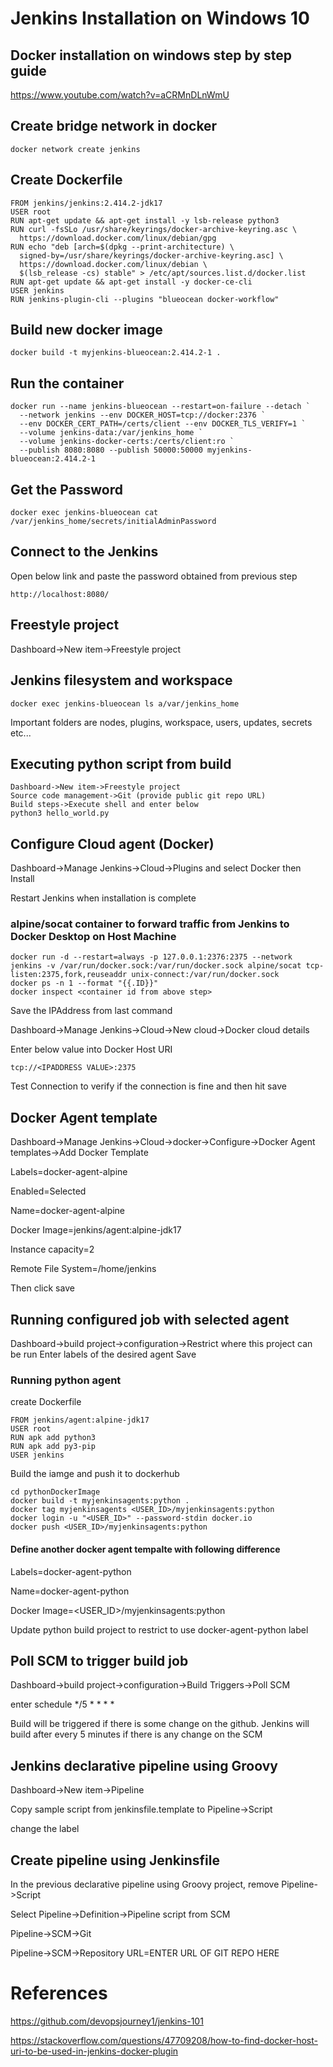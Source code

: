 # Jenkins Installation on Windows 10

## Docker installation on windows step by step guide
https://www.youtube.com/watch?v=aCRMnDLnWmU

## Create bridge network in docker
```
docker network create jenkins
```
## Create Dockerfile

```
FROM jenkins/jenkins:2.414.2-jdk17
USER root
RUN apt-get update && apt-get install -y lsb-release python3
RUN curl -fsSLo /usr/share/keyrings/docker-archive-keyring.asc \
  https://download.docker.com/linux/debian/gpg
RUN echo "deb [arch=$(dpkg --print-architecture) \
  signed-by=/usr/share/keyrings/docker-archive-keyring.asc] \
  https://download.docker.com/linux/debian \
  $(lsb_release -cs) stable" > /etc/apt/sources.list.d/docker.list
RUN apt-get update && apt-get install -y docker-ce-cli
USER jenkins
RUN jenkins-plugin-cli --plugins "blueocean docker-workflow"
```

## Build new docker image

```
docker build -t myjenkins-blueocean:2.414.2-1 .
```

## Run the container

```
docker run --name jenkins-blueocean --restart=on-failure --detach `
  --network jenkins --env DOCKER_HOST=tcp://docker:2376 `
  --env DOCKER_CERT_PATH=/certs/client --env DOCKER_TLS_VERIFY=1 `
  --volume jenkins-data:/var/jenkins_home `
  --volume jenkins-docker-certs:/certs/client:ro `
  --publish 8080:8080 --publish 50000:50000 myjenkins-blueocean:2.414.2-1
```

## Get the Password
```
docker exec jenkins-blueocean cat /var/jenkins_home/secrets/initialAdminPassword
```

## Connect to the Jenkins
Open below link and paste the password obtained from previous step
```
http://localhost:8080/
```

## Freestyle project

Dashboard->New item->Freestyle project

## Jenkins filesystem and workspace

```
docker exec jenkins-blueocean ls a/var/jenkins_home
```
Important folders are nodes, plugins, workspace, users, updates, secrets etc...

## Executing python script from build
```
Dashboard->New item->Freestyle project
Source code management->Git (provide public git repo URL)
Build steps->Execute shell and enter below
python3 hello_world.py
```

## Configure Cloud agent (Docker)

Dashboard->Manage Jenkins->Cloud->Plugins and select Docker then Install

Restart Jenkins when installation is complete

### alpine/socat container to forward traffic from Jenkins to Docker Desktop on Host Machine

```
docker run -d --restart=always -p 127.0.0.1:2376:2375 --network jenkins -v /var/run/docker.sock:/var/run/docker.sock alpine/socat tcp-listen:2375,fork,reuseaddr unix-connect:/var/run/docker.sock
docker ps -n 1 --format "{{.ID}}"
docker inspect <container id from above step> 
```

Save the IPAddress from last command

Dashboard->Manage Jenkins->Cloud->New cloud->Docker cloud details

Enter below value into Docker Host URI
```
tcp://<IPADDRESS VALUE>:2375
```
Test Connection to verify if the connection is fine and then hit save

## Docker Agent template

Dashboard->Manage Jenkins->Cloud->docker->Configure->Docker Agent templates->Add Docker Template

Labels=docker-agent-alpine

Enabled=Selected

Name=docker-agent-alpine

Docker Image=jenkins/agent:alpine-jdk17

Instance capacity=2

Remote File System=/home/jenkins

Then click save

## Running configured job with selected agent
Dashboard->build project->configuration->Restrict where this project can be run
Enter labels of the desired agent
Save

### Running python agent

create Dockerfile
```
FROM jenkins/agent:alpine-jdk17
USER root
RUN apk add python3
RUN apk add py3-pip
USER jenkins
```

Build the iamge and push it to dockerhub
```
cd pythonDockerImage
docker build -t myjenkinsagents:python .
docker tag myjenkinsagents <USER_ID>/myjenkinsagents:python
docker login -u "<USER_ID>" --password-stdin docker.io
docker push <USER_ID>/myjenkinsagents:python
```

#### Define another docker agent tempalte with following difference
Labels=docker-agent-python

Name=docker-agent-python

Docker Image=<USER_ID>/myjenkinsagents:python

Update python build project to restrict to use docker-agent-python label

## Poll SCM to trigger build job
Dashboard->build project->configuration->Build Triggers->Poll SCM

enter schedule */5 * * * *

Build will be triggered if there is some change on the github. Jenkins will build after every 5 minutes if there is any change on the SCM

## Jenkins declarative pipeline using Groovy
Dashboard->New item->Pipeline

Copy sample script from jenkinsfile.template to Pipeline->Script

change the label

## Create pipeline using Jenkinsfile
In the previous declarative pipeline using Groovy project, remove Pipeline->Script

Select Pipeline->Definition->Pipeline script from SCM

Pipeline->SCM->Git

Pipeline->SCM->Repository URL=ENTER URL OF GIT REPO HERE



# References
https://github.com/devopsjourney1/jenkins-101

https://stackoverflow.com/questions/47709208/how-to-find-docker-host-uri-to-be-used-in-jenkins-docker-plugin
